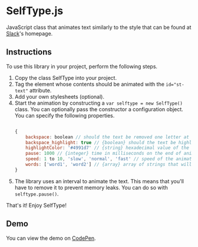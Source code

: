 # SelfType.js

JavaScript class that animates text similarly to the style that can be found at [Slack][]'s homepage.

## Instructions

To use this library in your project, perform the following steps.

1. Copy the class SelfType into your project.
2. Tag the element whose contents should be animated with the `id="st-text"` attribute.
3. Add your own stylesheets (optional).
4. Start the animation by constructing a `var selftype = new SelfType()` class. You can optionally pass the constructor a configuration object. You can specify the following properties.
	```javascript

	{
        backspace: boolean // should the text be removed one letter at a time?
        backspace_highlight: true // {boolean} should the text be highlighted before being deleted? (only if backspace is set to false)
        highlightColor: '#4991d7' // {string} hexadecimal value of the colour to use for the highlight
		pause: 1000 // {integer} time in milliseconds on the end of animation,
		speed: 1 to 10, 'slow', 'normal', 'fast' // speed of the animation
        words: ['word1', 'word2'] // {array} array of strings that will be animated on screen, min. length = 1
	}
	```
5. The library uses an interval to animate the text. This means that you'll have to remove it to prevent memory leaks. You can do so with `selftype.pause()`.

That's it! Enjoy SelfType!

## Demo

You can view the demo on [CodePen].

[codepen]: http://codepen.io/lmenus/pen/eZOYXo "SelfType.js demo"
[slack]: http://slack.com "Slack's Homepage"